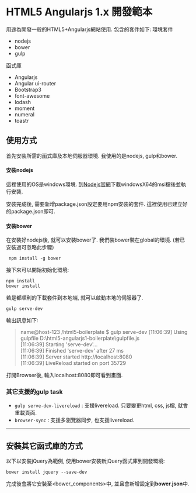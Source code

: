 ﻿HTML5 Angularjs 1.x 開發範本
===
用途為開發一般的HTML5+Angularjs網站使用. 包含的套件如下:
環境套件
* nodejs
* bower
* gulp

函式庫
* Angularjs
* Angular ui-router
* Bootstrap3
* font-awesome
* lodash
* moment
* numeral
* toastr

## 使用方式
首先安裝所需的函式庫及本地伺服器環境. 我使用的是nodejs, gulp和bower.

#### 安裝nodejs
這裡使用的OS是windows環境. 到[Nodejs官網](https://nodejs.org/en/)下載windowsX64的msi檔後並執行安裝.

安裝完成後, 需要新增package.json設定要用npm安裝的套件. 這裡使用已建立好的package.json即可.

#### 安裝bower
在安裝好nodejs後, 就可以安裝bower了. 我們裝bower裝在global的環境. (若已安裝過可忽略此步驟)

``` npm install -g bower```

接下來可以開始初始化環境:
```
npm install
bower install
```
若是都順利的下載套件到本地端, 就可以啟動本地的伺服器了.
```
gulp serve-dev
```
輸出訊息如下:
>name@host-123 /html5-boilerplate
$ gulp serve-dev
[11:06:39] Using gulpfile D:\html5-angularjs1-boilerplate\gulpfile.js<br/>
[11:06:39] Starting 'serve-dev'...<br/>
[11:06:39] Finished 'serve-dev' after 27 ms<br/>
[11:06:39] Server started http://localhost:8080<br/>
[11:06:39] LiveReload started on port 35729<br/>

打開Browser後, 輸入localhost:8080即可看到畫面.

### 其它支援的gulp task
* `gulp serve-dev-livereload` : 支援livereload. 只要變更html, css, js檔, 就會重載頁面.
* `browser-sync` : 支援多瀏覽器同步, 也支援livereload.

---
## 安裝其它函式庫的方式
以下以安裝jQuery為範例, 使用bower安裝新jQuery函式庫到開發環境:
```
bower install jquery --save-dev
```
完成後會將它安裝至<bower_components>中, 並且會新增設定到**bower.json**中.
